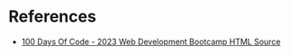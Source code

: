 # References

- [100 Days Of Code - 2023 Web Development Bootcamp
    HTML Source](https://github.com/academind/100-days-of-web-development)
